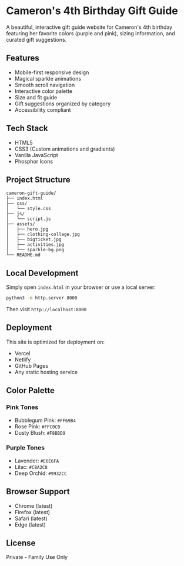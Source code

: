 # Cameron's 4th Birthday Gift Guide

A beautiful, interactive gift guide website for Cameron's 4th birthday featuring her favorite colors (purple and pink), sizing information, and curated gift suggestions.

## Features

- Mobile-first responsive design
- Magical sparkle animations
- Smooth scroll navigation
- Interactive color palette
- Size and fit guide
- Gift suggestions organized by category
- Accessibility compliant

## Tech Stack

- HTML5
- CSS3 (Custom animations and gradients)
- Vanilla JavaScript
- Phosphor Icons

## Project Structure

```
cameron-gift-guide/
├── index.html
├── css/
│   └── style.css
├── js/
│   └── script.js
├── assets/
│   ├── hero.jpg
│   ├── clothing-collage.jpg
│   ├── bigticket.jpg
│   ├── activities.jpg
│   └── sparkle-bg.png
└── README.md
```

## Local Development

Simply open `index.html` in your browser or use a local server:

```bash
python3 -m http.server 8000
```

Then visit `http://localhost:8000`

## Deployment

This site is optimized for deployment on:
- Vercel
- Netlify
- GitHub Pages
- Any static hosting service

## Color Palette

### Pink Tones
- Bubblegum Pink: `#FF69B4`
- Rose Pink: `#FFC0CB`
- Dusty Blush: `#F8BBD9`

### Purple Tones
- Lavender: `#E6E6FA`
- Lilac: `#C8A2C8`
- Deep Orchid: `#9932CC`

## Browser Support

- Chrome (latest)
- Firefox (latest)
- Safari (latest)
- Edge (latest)

## License

Private - Family Use Only